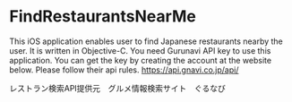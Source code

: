 # FindRestaurantsNearMe

This iOS application enables user to find Japanese restaurants nearby the user.
It is written in Objective-C.
You need Gurunavi API key to use this application.
You can get the key by creating the account at the website below.
Please follow their api rules.
https://api.gnavi.co.jp/api/

レストラン検索API提供元　グルメ情報検索サイト　ぐるなび


